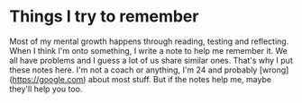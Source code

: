 # Things I try to remember

Most of my mental growth happens through reading, testing and reflecting.  When
I think I'm onto something, I write a note to help me remember it. We all have
problems and I guess a lot of us share similar ones. That's why I put these
notes here.  I'm not a coach or anything, I'm 24 and probably [wrong]
(https://google.com) about most stuff. But if the notes help me, maybe they'll
help you too.
